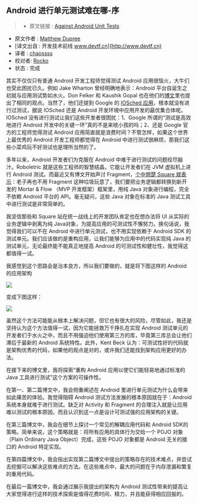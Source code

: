 Android 进行单元测试难在哪-序
---

> * 原文链接 : [Against Android Unit Tests](http://philosophicalhacker.com/2015/04/10/against-android-unit-tests/)
* 原文作者 : [Matthew Dupree](http://philosophicalhacker.com/)
* [译文出自 :  开发技术前线 www.devtf.cn](http://www.devtf.cn)
* 译者 : [chaossss](https://github.com/chaosssss) 
* 校对者: [Rocko](https://github.com/zhaoxiaopeng)  
* 状态 :  完成 

其实不仅仅只有普通 Android 开发工程师觉得测试 Android 应用很恼火，大牛们也受此困扰已久。例如 Jake Wharton 曾经明确地表示：Android 平台自诞生之初就与应用测试势如水火。Don Felker 和 Kaushik Gopal 也在他们的[博文](http://fragmentedpodcast.com/episodes/1/)里也提出了相同的观点。当然了，他们还提到 Google 的 [IOSched 应用](https://github.com/google/iosched)，根本就没有进行过测试，据说 IOSched 还是 Android 开发环境中应用开发的最优集合体呢。IOSched 没有进行测试让我们这些开发者很困扰：1、Google 所谓的“测试是高效地进行 Android 开发中的关键一环”真的不是来唬小孩的吗；2、还是 Google 官方的工程师觉得测试 Android 应用简直就是浪费时间？不管怎样，如果这个世界上最优秀的 Android 开发工程师都觉得在 Android 中进行测试很麻烦，那我们这些小菜鸡玩不好测试也是理所当然的了。

多年以来，Android 开发者们为克服在 Android 中难于进行测试的问题绞尽脑汁。Roboletric 就是这些工程师的智慧结晶，它能让开发者们在 JVM 虚拟机上进行 Android 测试。而最近又有博文开始声讨 Fragment，[个中翘楚 Square 就表示](https://corner.squareup.com/2014/10/advocating-against-android-fragments.html)：老子再也不用 Fragment 这种垃圾玩意了，我们要把业务逻辑都转换到新开发的 Mortar & Flow （MVP 开发框架）框架里，用纯 Java 对象进行编程，完全不依赖 Android 平台的 API。毫无疑问，这些 Java 对象在标准的 Java 测试工具中进行测试是非常简单的。

我坚信那些和 Square 站在统一战线上的开发团队肯定也在想办法将 UI 从实际的业务逻辑中剥离为纯 Java对象，为提高应用的可测试性不懈努力。换句话说，我觉得我们可以不在 Android 中进行单元测试，也不用实现依赖于 Android SDK 的测试单元。我们应该做的是重构应用，让我们能够为应用中的代码实现纯 Java 的测试单元，无论最终能不能真正地提高 Android 的可测试性和健壮性，我觉得这都值得一试。

我感觉到这个思路会是治本良方，所以我们要做的，就是将下图这样的 Android 的应用架构

![](http://img.my.csdn.net/uploads/201504/26/1430014189_2164.png)

变成下图这样：

![](http://img.my.csdn.net/uploads/201504/26/1430014189_8490.png)

虽然这个方法可能能从根本上解决问题，但它也有很大的风险，尽管如此，我还是坚持认为这个方法值得一试，因为它能拯救万千挣扎在实现 Android 测试单元的开发者们于水火之中，而且不用强迫他们使用第三方的库，毕竟第三库总会让他们滞后于最新的 Android 系统特性。此外，Kent Beck 认为：可测试性好的代码就是架构优秀的代码，如果他的观点是对的，或许我们还能找到架构应用更好的办法。

在接下来的博文里，我将探索“重构 Android 应用以使它们能轻易地通过标准的 Java 工具进行测试”这个方案的可操作性。

在第一、第二篇博文中，我会侧重阐述在 Android 里进行单元测试为什么会带来如此痛苦的体验。我觉得阻碍 Android 测试方法发展的根本原因就在于：Android 系统本身就难于进行测试。缺乏对 Activity 和 Fragment 的合理注入就是让应用难以测试的根本原因，而且认识到这一点是设计可测试强的应用架构的关键。

在第三篇博文中，我会在细节上探讨一个常见的解耦应用代码和 Android SDK的策略。简单来说，这个策略就是：将所有应用的具体行为交给一个 POJO 对象（Plain Ordinary Java Object）完成，这些 POJO 对象都是 Android 无关的接口的 Android 特定实现。

在第四篇博文中，我会指出实现第二篇博文中提出的策略存在的技术难点，并尝试去挖掘可以解决这些难点的方法。在这些难点中，最大的问题在于内存泄漏和繁复的重用代码。

在最后一篇博文中，我会通过展示我提出的架构为 Android 测试性带来的提高让大家觉得进行这样的技术探索是值得花费时间、精力，并且能获得相应回报的。
